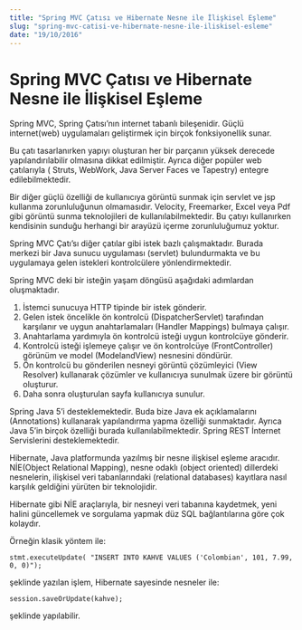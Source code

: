 ```yaml
---
title: "Spring MVC Çatısı ve Hibernate Nesne ile İlişkisel Eşleme"
slug: "spring-mvc-catisi-ve-hibernate-nesne-ile-iliskisel-esleme"
date: "19/10/2016"
---
```


Spring MVC Çatısı ve Hibernate Nesne ile İlişkisel Eşleme
========================================
Spring MVC, Spring Çatısı’nın internet tabanlı bileşenidir. Güçlü internet(web) uygulamaları geliştirmek için birçok fonksiyonellik sunar.

Bu çatı tasarlanırken yapıyı oluşturan her bir parçanın yüksek derecede yapılandırılabilir olmasına dikkat edilmiştir. Ayrıca diğer popüler web çatılarıyla ( Struts, WebWork, Java Server Faces ve Tapestry) entegre edilebilmektedir.

Bir diğer güçlü özelliği de kullanıcıya görüntü sunmak için servlet ve jsp kullanma zorunluluğunun olmamasıdır. Velocity, Freemarker, Excel veya Pdf gibi görüntü sunma teknolojileri de kullanılabilmektedir. Bu çatıyı kullanırken kendisinin sunduğu herhangi bir arayüzü içerme zorunluluğumuz yoktur.

Spring MVC Çatı’sı diğer çatılar gibi istek bazlı çalışmaktadır. Burada merkezi bir Java sunucu uygulaması (servlet) bulundurmakta ve bu uygulamaya gelen istekleri kontrolcülere yönlendirmektedir.

Spring MVC deki bir isteğin yaşam döngüsü aşağıdaki adımlardan oluşmaktadır.

1. İstemci sunucuya HTTP tipinde bir istek gönderir.
2. Gelen istek öncelikle ön kontrolcü (DispatcherServlet) tarafından karşılanır ve uygun anahtarlamaları (Handler Mappings) bulmaya çalışır.
3. Anahtarlama yardımıyla ön kontrolcü isteği uygun kontrolcüye gönderir.
4. Kontrolcü isteği işlemeye çalışır ve ön kontrolcüye (FrontController) görünüm ve model (ModelandView) nesnesini döndürür.
5. Ön kontrolcü bu gönderilen nesneyi görüntü çözümleyici (View Resolver) kullanarak çözümler ve kullanıcıya sunulmak üzere bir görüntü oluşturur.
6. Daha sonra oluşturulan sayfa kullanıcıya sunulur.

Spring Java 5’i desteklemektedir. Buda bize Java ek açıklamalarını (Annotations) kullanarak yapılandırma yapma özelliği sunmaktadır. Ayrıca Java 5’in birçok özelliği burada kullanılabilmektedir. Spring REST İnternet Servislerini desteklemektedir.

Hibernate, Java platformunda yazılmış bir nesne ilişkisel eşleme aracıdır. NİE(Object Relational Mapping), nesne odaklı (object oriented) dillerdeki nesnelerin, ilişkisel veri tabanlarındaki (relational databases) kayıtlara nasıl karşılık geldiğini yürüten bir teknolojidir.

Hibernate gibi NİE araçlarıyla, bir nesneyi veri tabanına kaydetmek, yeni halini güncellemek ve sorgulama yapmak düz SQL bağlantılarına göre çok kolaydır.

Örneğin klasik yöntem ile:

```
stmt.executeUpdate( "INSERT INTO KAHVE VALUES ('Colombian', 101, 7.99, 0, 0)");
```
şeklinde yazılan işlem, Hibernate sayesinde nesneler ile:

`session.saveOrUpdate(kahve);`

şeklinde yapılabilir.
